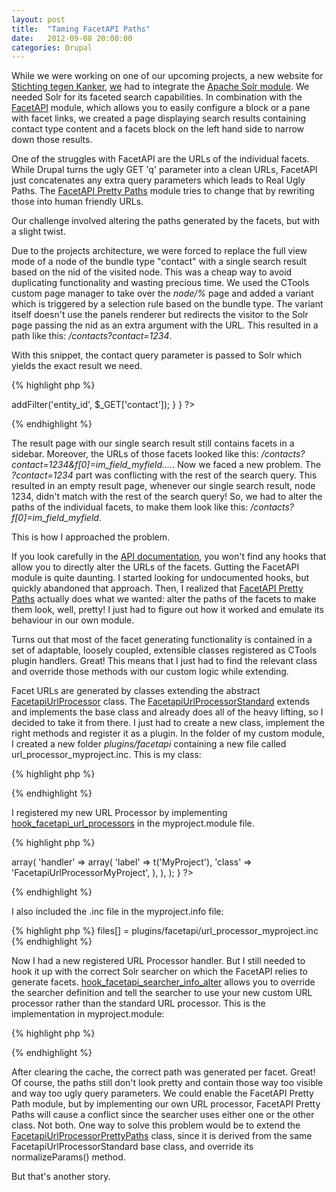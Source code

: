 ```yaml
---
layout: post
title:  "Taming FacetAPI Paths"
date:   2012-09-08 20:00:00
categories: Drupal
---
```

While we were working on one of our upcoming projects, a new website for <a href="http://www.kanker.be/">Stichting tegen Kanker</a>, <a href="http://www.wunderkraut.com">we</a> had to integrate the <a href="http://drupal.org/project/apachesolr">Apache Solr module</a>. We needed Solr for its faceted search capabilities. In combination with the <a href="http://drupal.org/project/facetapi">FacetAPI</a> module, which allows you to easily configure a block or a pane with facet links, we created a page displaying search results containing contact type content and a facets block on the left hand side to narrow down those results.

One of the struggles with FacetAPI are the URLs of the individual facets. While Drupal turns the ugly GET 'q' parameter into a clean URLs, FacetAPI just concatenates any extra query parameters which leads to Real Ugly Paths. The <a href="http://drupal.org/project/facetapi_pretty_paths">FacetAPI Pretty Paths</a> module tries to change that by rewriting those into human friendly URLs.</p>
<p>Our challenge involved altering the paths generated by the facets, but with a slight twist.</p>
<p>Due to the projects architecture, we were forced to replace the full view mode of a node of the bundle type "contact" with a single search result based on the nid of the visited node. This was a cheap way to avoid duplicating functionality and wasting precious time. We used the CTools custom page manager to take over the <em>node/%</em> page and added a variant which is triggered by a selection rule based on the bundle type. The variant itself doesn't use the panels renderer but redirects the visitor to the Solr page passing the nid as an extra argument with the URL. This resulted in a path like this: <em>/contacts?contact=1234</em>.

With this snippet, the contact query parameter is passed to Solr which yields the exact result we need.

{% highlight php %}
<?php
/**
 * Implements hook_apachesolr_query_alter().
 */
function myproject_apachesolr_query_alter($query) {
  if (!empty($_GET['contact'])) {
    $query->addFilter('entity_id', $_GET['contact']);
  }
}
?>
{% endhighlight %}

The result page with our single search result still contains facets in a sidebar. Moreover, the URLs of those facets looked like this: <em>/contacts?contact=1234&amp;f[0]=im_field_myfield....</em>. Now we faced a new problem. The <em>?contact=1234</em> part was conflicting with the rest of the search query. This resulted in an empty result page, whenever our single search result, node 1234, didn't match with the rest of the search query! So, we had to alter the paths of the individual facets, to make them look like this: <em>/contacts?f[0]=im_field_myfield</em>.

This is how I approached the problem.

If you look carefully in the <a href="http://drupalcode.org/project/facetapi.git/blob/refs/heads/7.x-2.x:/facetapi.api.php">API documentation</a>, you won't find any hooks that allow you to directly alter the URLs of the facets. Gutting the FacetAPI module is quite daunting. I started looking for undocumented hooks, but quickly abandoned that approach. Then, I realized that <a href="http://drupal.org/project/facetapi_pretty_paths">FacetAPI Pretty Paths</a> actually does what we wanted: alter the paths of the facets to make them look, well, pretty! I just had to figure out how it worked and emulate its behaviour in our own module.

Turns out that most of the facet generating functionality is contained in a set of adaptable, loosely coupled, extensible classes registered as CTools plugin handlers. Great! This means that I just had to find the relevant class and override those methods with our custom logic while extending.

Facet URLs are generated by classes extending the abstract <a href="http://drupalcode.org/project/facetapi.git/blob/refs/heads/7.x-2.x:/plugins/facetapi/url_processor.inc">FacetapiUrlProcessor</a> class. The <a href="http://drupalcode.org/project/facetapi.git/blob/refs/heads/7.x-2.x:/plugins/facetapi/url_processor_standard.inc">FacetapiUrlProcessorStandard</a> extends and implements the base class and already does all of the heavy lifting, so I decided to take it from there. I just had to create a new class, implement the right methods and register it as a plugin. In the folder of my custom module, I created a new folder <em>plugins/facetapi</em> containing a new file called url_processor_myproject.inc. This is my class:

{% highlight php %}
<?php
/**
 * @file
 * A custom URL processor.
 */

/**
 * Extension of FacetapiUrlProcessor.
 */
class FacetapiUrlProcessorMyProject extends FacetapiUrlProcessorStandard {

  /**
   * Overrides FacetapiUrlProcessorStandard::normalizeParams().
   *
   * Strips the "q" and "page" variables from the params array.
   * Custom: Strips the 'contact' variable from the params array too
   */
  public function normalizeParams(array $params, $filter_key = 'f') {
    return drupal_get_query_parameters($params, array('q', 'page', 'contact'));
  }
}
?>
{% endhighlight %}

I registered my new URL Processor by implementing <a href="http://drupalcode.org/project/facetapi.git/blob/refs/heads/7.x-2.x:/facetapi.api.php">hook_facetapi_url_processors</a> in the myproject.module file.

{% highlight php %}
<?php
/**
 * Implements hook_facetapi_url_processors().
 */
function myproject_facetapi_url_processors() {
  return array(
    'myproject' => array(
      'handler' => array(
        'label' => t('MyProject'),
        'class' => 'FacetapiUrlProcessorMyProject',
      ),
    ),
  );
}
?>
{% endhighlight %}

I also included the .inc file in the myproject.info file:

{% highlight php %}
files[] = plugins/facetapi/url_processor_myproject.inc
{% endhighlight %}

Now I had a new registered URL Processor handler. But I still needed to hook it up with the correct Solr searcher on which the FacetAPI relies to generate facets. <a href="http://drupalcode.org/project/facetapi.git/blob/refs/heads/7.x-2.x:/facetapi.api.php">hook_facetapi_searcher_info_alter</a> allows you to override the searcher definition and tell the searcher to use your new custom URL processor rather than the standard URL processor. This is the implementation in myproject.module:

{% highlight php %}
<?php
/**
 * Implements hook_facetapi_search_info().
 */
function myproject_facetapi_searcher_info_alter(array &$searcher_info) {
  foreach ($searcher_info as &$info) {
    $info['url processor'] = 'myproject';
  }
}
?>
{% endhighlight %}

After clearing the cache, the correct path was generated per facet. Great! Of course, the paths still don't look pretty and contain those way too visible and way too ugly query parameters. We could enable the FacetAPI Pretty Path module, but by implementing our own URL processor, FacetAPI Pretty Paths will cause a conflict since the searcher uses either one or the other class. Not both. One way to solve this problem would be to extend the <a href="http://drupalcode.org/project/facetapi_pretty_paths.git/blob/refs/heads/7.x-1.x:/plugins/facetapi/url_processor_pretty_paths.inc">FacetapiUrlProcessorPrettyPaths</a> class, since it is derived from the same FacetapiUrlProcessorStandard base class, and override its normalizeParams() method.

But that's another story.
